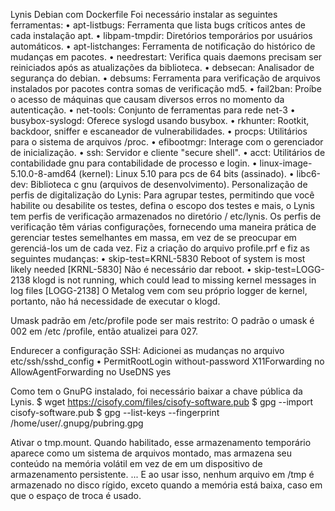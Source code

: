 Lynis Debian com Dockerfile
Foi necessário instalar as seguintes ferramentas:
•	apt-listbugs: Ferramenta que lista bugs críticos antes de cada instalação apt.
•	libpam-tmpdir: Diretórios temporários por usuários automáticos.
•	apt-listchanges: Ferramenta de notificação do histórico de mudanças em pacotes.
•	needrestart: Verifica quais daemons precisam ser reiniciados após as atualizações da biblioteca.
•	debsecan: Analisador de segurança do debian.
•	debsums:  Ferramenta para verificação de arquivos instalados por pacotes contra somas de verificação md5.
•	fail2ban: Proíbe o acesso de máquinas que causam diversos erros no momento da autenticação.
•	net-tools: Conjunto de ferramentas para rede net-3
•	busybox-syslogd: Oferece syslogd usando busybox.
•	rkhunter: Rootkit, backdoor, sniffer e escaneador de vulnerabilidades.
•	procps: Utilitários para o sistema de arquivos /proc.
•	efibootmgr: Interage com o gerenciador de inicialização.
•	ssh: Servidor e cliente "secure shell".
•	acct: Utilitários de contabilidade gnu para contabilidade de processo e login.
•	linux-image-5.10.0-8-amd64 (kernel): Linux 5.10 para pcs de 64 bits (assinado).
•	libc6-dev: Biblioteca c gnu (arquivos de desenvolvimento).
Personalização de perfis de digitalização do Lynis:
Para agrupar testes, permitindo que você habilite ou desabilite os testes, defina o escopo dos testes e mais, o Lynis tem perfis de verificação armazenados no diretório / etc/lynis. Os perfis de verificação têm várias configurações, fornecendo uma maneira prática de gerenciar testes semelhantes em massa, em vez de se preocupar em gerenciá-los um de cada vez. Fiz a criação do arquivo profile.prf e fiz as seguintes mudanças:
•	skip-test=KRNL-5830
Reboot of system is most likely needed [KRNL-5830]
Não é necessário dar reboot.
•	skip-test=LOGG-2138
klogd is not running, which could lead to missing kernel messages in log files [LOGG-2138]
O Metalog vem com seu próprio logger de kernel, portanto, não há necessidade de executar o klogd.

Umask padrão em /etc/profile pode ser mais restrito:
O padrão o umask é 002 em /etc /profile, então atualizei para 027.

Endurecer a configuração SSH:
Adicionei as mudanças no arquivo etc/ssh/sshd_config
•	PermitRootLogin without-password
X11Forwarding no
AllowAgentForwarding no
UseDNS yes

Como tem o GnuPG instalado, foi necessário baixar a chave pública da Lynis.
$ wget https://cisofy.com/files/cisofy-software.pub 
$ gpg --import cisofy-software.pub 
$ gpg --list-keys --fingerprint
/home/user/.gnupg/pubring.gpg

Ativar o tmp.mount.
Quando habilitado, esse armazenamento temporário aparece como um sistema de arquivos montado, mas armazena seu conteúdo na memória volátil em vez de em um dispositivo de armazenamento persistente. ... E ao usar isso, nenhum arquivo em /tmp é armazenado no disco rígido, exceto quando a memória está baixa, caso em que o espaço de troca é usado.
